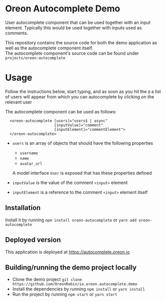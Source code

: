 # Oreon Autocomplete Demo

User autocomplete component that can be used together with an input element. 
Typically this would be used together with inputs used as comments.

This repository contains the source code for both the demo application as well as the autocomplete component itself.  
The autocomplete component's source code can be found under `projects/oreon-autocomplete`

# Usage

Follow the instructions below, start typing, 
and as soon as you hit the `@` a list of users will appear from which you can autocomplete by clicking on the relevant user

The autocomplete component can be used as follows:
```
  <oreon-autocomplete [users]="users$ | async"
                      [inputValue]="comment"
                      [inputElement]="commentElement">
  </oreon-autocomplete>
```


- `users` is an array of objects that should have the following properties
  - `username` 
  - `name` 
  - `avatar_url`
  
  A model interface `User` is exposed that has these properties defined
- `inputValue` is the value of the comment `<input>` element
- `inputElement` is a reference to the comment `<input>` element itself

## Installation

Install it by running `npm install oreon-autocomplete` or `yarn add oreon-autocomplete`

## Deployed version

This application is deployed at https://autocomplete.oreon.io 

## Building/running the demo project locally

- Clone the demo project `git clone https://github.com/OreonRobin/io.oreon.autocomplete.demo`
- Install the dependencies by running `npm install` or `yarn install`
- Run the project by running `npm start` or `yarn start`
 

